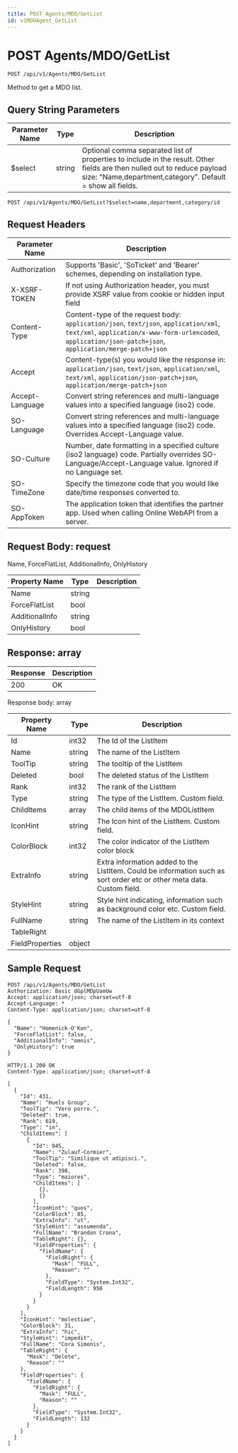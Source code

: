 ```yaml
---
title: POST Agents/MDO/GetList
id: v1MDOAgent_GetList
---
```


# POST Agents/MDO/GetList

```http
POST /api/v1/Agents/MDO/GetList
```

Method to get a MDO list.







## Query String Parameters

| Parameter Name | Type |  Description |
|----------------|------|--------------|
| $select | string |  Optional comma separated list of properties to include in the result. Other fields are then nulled out to reduce payload size: "Name,department,category". Default = show all fields. |

```http
POST /api/v1/Agents/MDO/GetList?$select=name,department,category/id
```


## Request Headers

| Parameter Name | Description |
|----------------|-------------|
| Authorization  | Supports 'Basic', 'SoTicket' and 'Bearer' schemes, depending on installation type. |
| X-XSRF-TOKEN   | If not using Authorization header, you must provide XSRF value from cookie or hidden input field |
| Content-Type | Content-type of the request body: `application/json`, `text/json`, `application/xml`, `text/xml`, `application/x-www-form-urlencoded`, `application/json-patch+json`, `application/merge-patch+json` |
| Accept         | Content-type(s) you would like the response in: `application/json`, `text/json`, `application/xml`, `text/xml`, `application/json-patch+json`, `application/merge-patch+json` |
| Accept-Language | Convert string references and multi-language values into a specified language (iso2) code. |
| SO-Language | Convert string references and multi-language values into a specified language (iso2) code. Overrides Accept-Language value. |
| SO-Culture | Number, date formatting in a specified culture (iso2 language) code. Partially overrides SO-Language/Accept-Language value. Ignored if no Language set. |
| SO-TimeZone | Specify the timezone code that you would like date/time responses converted to. |
| SO-AppToken | The application token that identifies the partner app. Used when calling Online WebAPI from a server. |

## Request Body: request  

Name, ForceFlatList, AdditionalInfo, OnlyHistory 

| Property Name | Type |  Description |
|----------------|------|--------------|
| Name | string |  |
| ForceFlatList | bool |  |
| AdditionalInfo | string |  |
| OnlyHistory | bool |  |


## Response: array



| Response | Description |
|----------------|-------------|
| 200 | OK |

Response body: array

| Property Name | Type |  Description |
|----------------|------|--------------|
| Id | int32 | The Id of the ListItem |
| Name | string | The name of the ListItem |
| ToolTip | string | The tooltip of the ListItem |
| Deleted | bool | The deleted status of the ListItem |
| Rank | int32 | The rank of the ListItem |
| Type | string | The type of the ListItem. Custom field. |
| ChildItems | array | The child items of the MDOListItem |
| IconHint | string | The Icon hint of the ListItem. Custom field. |
| ColorBlock | int32 | The color indicator of the ListItem color block |
| ExtraInfo | string | Extra information added to the ListItem. Could be information such as sort order etc or other meta data. Custom field. |
| StyleHint | string | Style hint indicating, information such as background color etc. Custom field. |
| FullName | string | The name of the ListItem in its context |
| TableRight |  |  |
| FieldProperties | object |  |

## Sample Request

```http!
POST /api/v1/Agents/MDO/GetList
Authorization: Basic dGplMDpUamUw
Accept: application/json; charset=utf-8
Accept-Language: *
Content-Type: application/json; charset=utf-8

{
  "Name": "Homenick-O'Kon",
  "ForceFlatList": false,
  "AdditionalInfo": "omnis",
  "OnlyHistory": true
}
```

```http_
HTTP/1.1 200 OK
Content-Type: application/json; charset=utf-8

[
  {
    "Id": 431,
    "Name": "Huels Group",
    "ToolTip": "Vero porro.",
    "Deleted": true,
    "Rank": 619,
    "Type": "in",
    "ChildItems": [
      {
        "Id": 945,
        "Name": "Zulauf-Cormier",
        "ToolTip": "Similique ut adipisci.",
        "Deleted": false,
        "Rank": 398,
        "Type": "maiores",
        "ChildItems": [
          {},
          {}
        ],
        "IconHint": "quos",
        "ColorBlock": 85,
        "ExtraInfo": "ut",
        "StyleHint": "assumenda",
        "FullName": "Brandon Crona",
        "TableRight": {},
        "FieldProperties": {
          "fieldName": {
            "FieldRight": {
              "Mask": "FULL",
              "Reason": ""
            },
            "FieldType": "System.Int32",
            "FieldLength": 950
          }
        }
      }
    ],
    "IconHint": "molestiae",
    "ColorBlock": 31,
    "ExtraInfo": "hic",
    "StyleHint": "impedit",
    "FullName": "Cora Simonis",
    "TableRight": {
      "Mask": "Delete",
      "Reason": ""
    },
    "FieldProperties": {
      "fieldName": {
        "FieldRight": {
          "Mask": "FULL",
          "Reason": ""
        },
        "FieldType": "System.Int32",
        "FieldLength": 132
      }
    }
  }
]
```